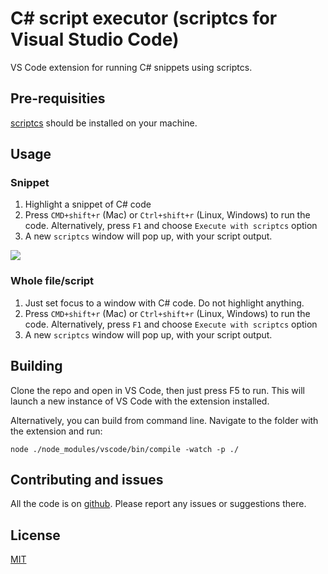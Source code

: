 # C# script executor (scriptcs for Visual Studio Code)

VS Code extension for running C# snippets using scriptcs.

## Pre-requisities

[scriptcs](http://www.scriptcs.net) should be installed on your machine.

## Usage

### Snippet

1. Highlight a snippet of C# code
2. Press `CMD+shift+r` (Mac) or `Ctrl+shift+r` (Linux, Windows) to run the code. Alternatively, press `F1` and choose `Execute with scriptcs` option
3. A new `scriptcs` window will pop up, with your script output.

![](http://g.recordit.co/Ul43RuQVnL.gif)


### Whole file/script

1. Just set focus to a window with C# code. Do not highlight anything.
2. Press `CMD+shift+r` (Mac) or `Ctrl+shift+r` (Linux, Windows) to run the code. Alternatively, press `F1` and choose `Execute with scriptcs` option
3. A new `scriptcs` window will pop up, with your script output.

## Building

Clone the repo and open in VS Code, then just press F5 to run. This will launch a new instance of VS Code with the extension installed.

Alternatively, you can build from command line. Navigate to the folder with the extension and run:

```
node ./node_modules/vscode/bin/compile -watch -p ./

```


## Contributing and issues

All the code is on [github](https://github.com/filipw/vscode-scriptcs-runner). Please report any issues or suggestions there.

## License

[MIT](https://github.com/filipw/vscode-scriptcs-runner/blob/master/LICENSE)
